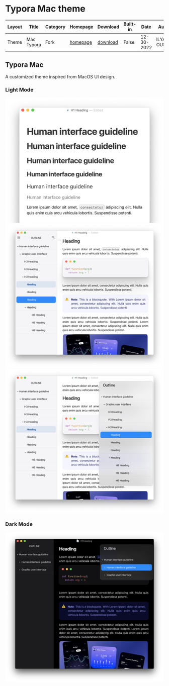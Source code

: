 # Typora Mac theme

| Layout | Title      | Category | Homepage                                                    | Download                                                     | Built-in | Date       | Author       |
| ------ | ---------- | -------- | ----------------------------------------------------------- | ------------------------------------------------------------ | -------- | ---------- | ------------ |
| Theme  | Mac Typora | Fork     | [homepage](https://github.com/ousbaailyas/Typora-Mac-theme) | [download](https://github.com/ousbaailyas/Typora-Mac-theme/archive/refs/heads/master.zip) | False    | 12-30-2022 | ILYAS OUSBAA |

## Typora Mac 

A customized theme inspired from MacOS UI design.

### Light Mode
![light](https://github.com/ousbaailyas/Typora-Mac-theme/blob/master/light.png)
![light](https://github.com/ousbaailyas/Typora-Mac-theme/blob/master/light-1.png)
![light](https://github.com/ousbaailyas/Typora-Mac-theme/blob/master/light-2.png)
### Dark Mode
![light](https://github.com/ousbaailyas/Typora-Mac-theme/blob/master/dark.png)
